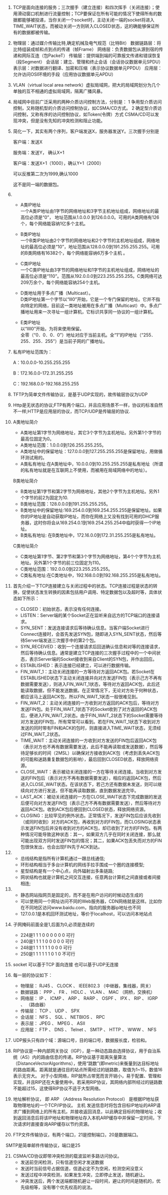 1. TCP是面向连接的服务；三次握手（建立连接）和四次挥手（关闭连接）；使用滑动窗口机制进行流量控制；TCP要保证在所有可能的情况下使得所有的数据都能够被投递，当你关闭一个socket时，主动关闭一端的socket将进入TIME_WAIT状态，而被动关闭一方则转入CLOSED状态，这的确能够保证所有的数据都被传输。

2. 物理层：通过媒介传输比特,确定机械及电气规范（比特Bit）
       数据链路层：将比特组装成帧和点到点的传递（帧Frame）
       网络层：负责数据包从源到宿的传递和网际互连（包PackeT）
       传输层：提供端到端的可靠报文传递和错误恢复（段Segment）
       会话层：建立、管理和终止会话（会话协议数据单元SPDU）
       表示层：对数据进行翻译、加密和压缩（表示协议数据单元PPDU）
       应用层：允许访问OSI环境的手段（应用协议数据单元APDU）
       
3. VLAN（virtual local area network）虚拟局域网，把大的局域网划分为几个单独的互不相通的虚拟局域网，隔离广播风暴。

4. 局域网中目前广泛采用的两种介质访问控制方法，分别是：
   1 争用型介质访问控制，又称随机型的介质访问控制协议，如CSMA/CD方式。
   2 确定型介质访问控制，又称有序的访问控制协议，如Token(令牌）方式
   CSMA/CD可以发现冲突，但是没有先知的冲突检测和阻止功能。
   
5. 简化一下，其实有两个序列，客户端发送X，服务器发送Y。三次握手分别是
   
   客户端：发送X
   
   服务端：发送Y， 确认X+1 
   
   客户端：发送X+1（1000），确认Y+1（2000）
   
   可以反推第二次为1999,确认1000
   
   这不是同一端的数据包。
   
6. - A类IP地址  
   一个A类IP地址由1字节的网络地址和3字节主机地址组成，网络地址的最高位必须是“0”， 地址范围从1.0.0.0 到126.0.0.0。可用的A类网络有126个，每个网络能容纳1亿多个主机。  
   
   - B类IP地址  
   一个B类IP地址由2个字节的网络地址和2个字节的主机地址组成，网络地址的最高位必须是“10”，地址范围从128.0.0.0到191.255.255.255。可用的B类网络有16382个，每个网络能容纳6万多个主机 。  
   
   - C类IP地址  
   一个C类IP地址由3字节的网络地址和1字节的主机地址组成，网络地址的最高位必须是“110”。范围从192.0.0.0到223.255.255.255。C类网络可达209万余个，每个网络能容纳254个主机。  
   
   - D类地址用于多点广播（Multicast）。  
   D类IP地址第一个字节以“lll0”开始，它是一个专门保留的地址。它并不指向特定的网络，目前这一类地址被用在多点广播（Multicast）中。多点广播地址用来一次寻址一组计算机，它标识共享同一协议的一组计算机。  
   
   - E类IP地址  
   以“llll0”开始，为将来使用保留。  
   全零（“0．0．0．0”）地址对应于当前主机。全“1”的IP地址（“255．255．255．255”）是当前子网的广播地址。
   
7. 私有IP地址范围为：

   A：10.0.0.0-10.255.255.255
   
   B：172.16.0.0-172.31.255.255
   
   C：192.168.0.0-192.168.255.255
   
8. TFTP为简单文件传输协议，是基于UDP实现的，故传输层协议为UDP

9. Http是无状态的协议;FTP有两个端口，并且应用场景不一样，协议的标准自然不一样;HTTP是应用层的协议，而TCP/UDP是传输层的协议.

10. A类地址简介

    - A类地址第1字节为网络地址，其它3个字节为主机地址。另外第1个字节的最高位固定为0。
    - A类地址范围：1.0.0.0到126.255.255.255。
    - A类地址中的保留地址：127.0.0.0到127.255.255.255是保留地址，用做循环测试用的。
    - A类私有地址:在A类地址中，10.0.0.0到10.255.255.255是私有地址（所谓的私有地址就是在互联网上不使用，而被用在局域网络中的地址）。
    
    B类地址简介
    
    - B类地址第1字节和第2字节为网络地址，其他2个字节为主机地址。另外1个字节的前2为固定为10.
    - B类地址范围：128.0.0.0到191.255.255.255。
    - B类地址中的保留地址:169.254.0.0到169.254.255.255是保留地址。如果你的IP地址是自动获取IP地址，而你在网络上又没有找到可用的DHCP服务器，这时你将会从169.254.0.1到169.254.255.254中临时获得一个IP地址。
    - B类私有地址: 在B类地址中，172.16.0.0到172.31.255.255是私有地址。
    
    C类地址简介
    
    - C类地址第1字节、第2字节和第3个字节为网络地址，第4个个字节为主机地址。另外第1个字节的前三位固定为110。
    - C类地址范围：192.0.0.0到223.255.255.255。
    - C类私有地址:在C类地址中，192.168.0.0到192.168.255.255是私有地址。
    
11. 首先介绍一下TCP连接建立与关闭过程中的状态。TCP连接过程是状态的转换，促使状态发生转换的因素包括用户调用、特定数据包以及超时等，具体状态如下所示：

    - CLOSED：初始状态，表示没有任何连接。
    - LISTEN：Server端的某个Socket正在监听来自远方的TCP端口的连接请求。
    - SYN_SENT：发送连接请求后等待确认信息。当客户端Socket进行Connect连接时，会首先发送SYN包，随即进入SYN_SENT状态，然后等待Server端发送三次握手中的第2个包。
    - SYN_RECEIVED：收到一个连接请求后回送确认信息和对等的连接请求，然后等待确认信息。通常是建立TCP连接的三次握手过程中的一个中间状态，表示Server端的Socket接收到来自Client的SYN包，并作出回应。
    - ESTABLISHED：表示连接已经建立，可以进行数据传输。
    - FIN_WAIT_1：主动关闭连接的一方等待对方返回ACK包。若Socket在ESTABLISHED状态下主动关闭连接并向对方发送FIN包（表示己方不再有数据需要发送），则进入FIN_WAIT_1状态，等待对方返回ACK包，此后还能读取数据，但不能发送数据。在正常情况下，无论对方处于何种状态，都应该马上返回ACK包，所以FIN_WAIT_1状态一般很难见到。
    - FIN_WAIT_2：主动关闭连接的一方收到对方返回的ACK包后，等待对方发送FIN包。处于FIN_WAIT_1状态下的Socket收到了对方返回的ACK包后，便进入FIN_WAIT_2状态。由于FIN_WAIT_2状态下的Socket需要等待对方发送的FIN包，所有常常可以看到。若在FIN_WAIT_1状态下收到对方发送的同时带有FIN和ACK的包时，则直接进入TIME_WAIT状态，无须经过FIN_WAIT_2状态。
    - TIME_WAIT：主动关闭连接的一方收到对方发送的FIN包后返回ACK包（表示对方也不再有数据需要发送，此后不能再读取或发送数据），然后等待足够长的时间（2MSL）以确保对方接收到ACK包（考虑到丢失ACK包的可能和迷路重复数据包的影响），最后回到CLOSED状态，释放网络资源。
    - CLOSE_WAIT：表示被动关闭连接的一方在等待关闭连接。当收到对方发送的FIN包后（表示对方不再有数据需要发送），相应的返回ACK包，然后进入CLOSE_WAIT状态。在该状态下，若己方还有数据未发送，则可以继续向对方进行发送，但不能再读取数据，直到数据发送完毕。
    - LAST_ACK：被动关闭连接的一方在CLOSE_WAIT状态下完成数据的发送后便可向对方发送FIN包（表示己方不再有数据需要发送），然后等待对方返回ACK包。收到ACK包后便回到CLOSED状态，释放网络资源。
    - CLOSING：比较罕见的例外状态。正常情况下，发送FIN包后应该先收到（或同时收到）对方的ACK包，再收到对方的FIN包，而CLOSING状态表示发送FIN包后并没有收到对方的ACK包，却已收到了对方的FIN包。有两种情况可能导致这种状态：其一，如果双方几乎在同时关闭连接，那么就可能出现双方同时发送FIN包的情况；其二，如果ACK包丢失而对方的FIN包很快发出，也会出现FIN先于ACK到达。


12. 
    - 总线结构是指所有计算机通过一跟总线通信;
    - 环形结构相当于多台计算机的网线手拉手围成一个圈的连接模型;
    - 星型结构是有一个中心点，向外辐射出多条链路;
    - 网状结构也就是计算机之间交互连接，任意两台计算机之间直接或者间接相连;


13. - 静态网站指网页是固定的，而不是在用户访问的时候动态生成的
    - 可以使用同一个网址访问不同的Web服务器，CDN网络就是这样。比如你在不同地区访问www.baidu.com，指向的服务器ip地址也不同
    - 127.0.0.1是本机回环测试地址，等价于localhost，可以访问本地站点

14. 子网掩码前面全是1,后面为0,必须是连续的
    - 224是1 1 1 0 0 0 0 0 0 可行
    - 240是1 1 1 1 0 0 0 0 0 可行
    - 248是1 1 1 1 1 1 0 0 0 可行
    - 250是1 1 1 1 1 1 0 1 0 不可行
    
15. socket 可以基于TCP 面向连接 也可以基于UDP无连接

16. 每一层的协议如下：
    - 物理层： RJ45 、 CLOCK 、 IEEE802.3     （中继器，集线器，网关）
    - 数据链路： PPP 、 FR 、 HDLC 、 VLAN 、 MAC   （网桥，交换机）
    - 网络层： IP 、 ICMP 、 ARP 、 RARP 、 OSPF 、 IPX 、 RIP 、 IGRP 、 （路由器）
    - 传输层： TCP 、 UDP 、 SPX
    - 会话层： NFS 、 SQL 、 NETBIOS 、 RPC
    - 表示层： JPEG 、 MPEG 、 ASII
    - 应用层： FTP 、 DNS 、 Telnet 、 SMTP 、 HTTP 、 WWW 、 NFS
    
17. UDP报头只有四个域：源端口号，目的端口号，数据报长度，检验和。

18. RIP协议是一种内部网关协议（IGP），是一种动态路由选择协议，用于自治系统（AS）内的路由信息的传递。RIP协议基于距离矢量算法（DistanceVectorAlgorithms），使用“跳数”(即metric)来衡量到达目标地址的路由距离。距离就是通往目的站点所需经过的链路数，取值为1~15，数值16表示无穷大。
    对于小型网络，RIP就所占带宽而言开销小，易于配置、管理和实现，并且RIP还在大量使用中。若采用RIP协议，其网络内部所经过的链路数不能超过15，这使得RIP协议不适于大型网络。
    
19. 地址解析协议， 即 ARP （Address Resolution Protocol） 是根据IP地址获取物理地址的一个TCP/IP协议。 主机 发送信息时将包含目标IP地址的ARP请求广播到网络上的所有主机，并接收返回消息，以此确定目标的物理地址；收到返回消息后将该IP地址和物理地址存入本机ARP缓存中并保留一定时间，下次请求时直接查询ARP缓存以节约资源。

20. FTP文件传输协议，有两个端口，21是控制端口，20是数据端口。

SMTP是简单邮件传输协议，端口是25

21. CSMA/CD协议即带冲突检测的载波监听多路访问协议。
    - 发送前空闲检测，只有信道空闲才发送数据
    - 发送时当前信号占据信道，信道必定不为空闲，检测空闲没意义
    - 发送过程中冲突检测，如果发生冲突，立即停止发送，随机避让。
    - 冲突发送后，两个发送端都随机避让一段时间，避让的时间是随机的，优先级相等，没有哪个优先权高的说法。

